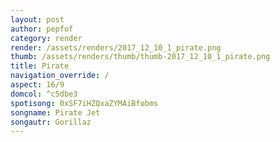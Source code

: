 ```yaml
---
layout: post
author: pepfof
category: render
render: /assets/renders/2017_12_10_1_pirate.png
thumb: /assets/renders/thumb/thumb-2017_12_10_1_pirate.png
title: Pirate
navigation_override: /
aspect: 16/9
domcol: ^c5dbe3
spotisong: 0xSF7iHZQxaZYMAiBfobms
songname: Pirate Jet
songautr: Gorillaz
---
```


<!--USER BEGIN 1-->

<!--USER END 1-->

<!--more-->
<!--USER BEGIN 2-->

<!--USER END 2-->

